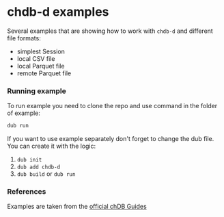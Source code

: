 # chdb-d examples

Several examples that are showing how to work with `chdb-d` and different file formats:
- simplest Session
- local CSV file
- local Parquet file
- remote Parquet file

### Running example

To run example you need to clone the repo and use command in the folder of example:
```bash
dub run
```

If you want to use example separately don't forget to change the dub file.
You can create it with the logic:
1. `dub init`
2. `dub add chdb-d`
3. `dub build` or `dub run`

### References

Examples are taken from the [official chDB Guides](https://clickhouse.com/docs/chdb/guides)
